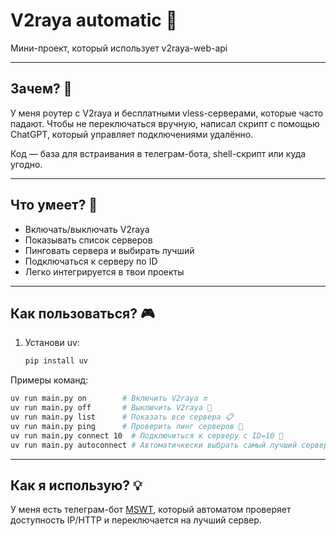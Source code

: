 # V2raya automatic 🚀

Мини-проект, который использует v2raya-web-api

---

## Зачем? 🤔

У меня роутер с V2raya и бесплатными vless-серверами, которые часто падают. Чтобы не переключаться вручную, написал скрипт с помощью ChatGPT, который управляет подключениями удалённо.

Код — база для встраивания в телеграм-бота, shell-скрипт или куда угодно.

---

## Что умеет? 🤖

* Включать/выключать V2raya
* Показывать список серверов
* Пинговать сервера и выбирать лучший
* Подключаться к серверу по ID
* Легко интегрируется в твои проекты

---

## Как пользоваться? 🎮

1. Установи uv:

   ```bash
   pip install uv
   ```

Примеры команд:

```bash
uv run main.py on        # Включить V2raya 🔛  
uv run main.py off       # Выключить V2raya 🔴  
uv run main.py list      # Показать все сервера 📋  
uv run main.py ping      # Проверить пинг серверов 📶  
uv run main.py connect 10  # Подключиться к серверу с ID=10 🔌  
uv run main.py autoconnect # Автоматичкески выбрать самый лучший сервер и подключиться к нему.
```

---

## Как я использую? 💡

У меня есть телеграм-бот [MSWT](https://github.com/MikuXVDEV/MSWT), который автоматом проверяет доступность IP/HTTP и переключается на лучший сервер.
